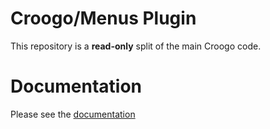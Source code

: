 # Croogo/Menus Plugin

This repository is a **read-only** split of the main Croogo code.

# Documentation

Please see the [documentation](http://docs.vamshop.com/3.0)
